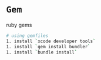 # `Gem`

ruby gems

```bash
# using gemfiles
1. install `xcode developer tools`
1. install `gem install bundler`
1. install `bundle install`
```
